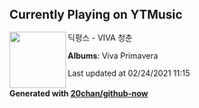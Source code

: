 ## Currently Playing on YTMusic

[<img align="left" width="100" src="https://lh3.googleusercontent.com/W5IMgSMdbCtIpw2kJyVm2fERRU2FXP4uwZNg3BHE3Wil5M5-oA_f6h6cWmnrjkjj3ILHu35QfibO8oDnag">](https://music.youtube.com/watch?v=rl3aRKyDuHg)

딕펑스 - VIVA 청춘

**Albums**: Viva Primavera

Last updated at 02/24/2021 11:15

#### Generated with [20chan/github-now](https://github.com/20chan/github-now)


<!--
**20chan/20chan** is a ✨ _special_ ✨ repository because its `README.md` (this file) appears on your GitHub profile.

Here are some ideas to get you started:

- 🔭 I’m currently working on ...
- 🌱 I’m currently learning ...
- 👯 I’m looking to collaborate on ...
- 🤔 I’m looking for help with ...
- 💬 Ask me about ...
- 📫 How to reach me: ...
- 😄 Pronouns: ...
- ⚡ Fun fact: ...
-->
